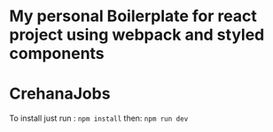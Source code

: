# My personal Boilerplate for react project using webpack and styled components

# CrehanaJobs

To install just run :
`npm install`
then:
`npm run dev`

